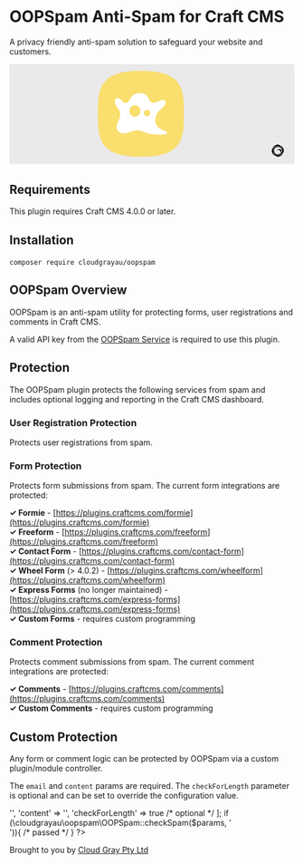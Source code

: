 # OOPSpam Anti-Spam for Craft CMS

A privacy friendly anti-spam solution to safeguard your website and customers.

![Screenshot](resources/oopspam.png)

## Requirements

This plugin requires Craft CMS 4.0.0 or later.

## Installation

`composer require cloudgrayau/oopspam`

## OOPSpam Overview

OOPSpam is an anti-spam utility for protecting forms, user registrations and comments in Craft CMS.

A valid API key from the [OOPSpam Service](https://oopspam.com/?ref=cloudgray) is required to use this plugin.

## Protection

The OOPSpam plugin protects the following services from spam and includes optional logging and reporting in the Craft CMS dashboard.

### User Registration Protection

Protects user registrations from spam.

### Form Protection

Protects form submissions from spam. The current form integrations are protected:

**✓ Formie** - [https://plugins.craftcms.com/formie](https://plugins.craftcms.com/formie)  
**✓ Freeform** - [https://plugins.craftcms.com/freeform](https://plugins.craftcms.com/freeform)  
**✓ Contact Form** - [https://plugins.craftcms.com/contact-form](https://plugins.craftcms.com/contact-form)  
**✓ Wheel Form** (> 4.0.2) - [https://plugins.craftcms.com/wheelform](https://plugins.craftcms.com/wheelform)  
**✓ Express Forms** (no longer maintained) - [https://plugins.craftcms.com/express-forms](https://plugins.craftcms.com/express-forms)  
**✓ Custom Forms** - requires custom programming

### Comment Protection

Protects comment submissions from spam. The current comment integrations are protected:

**✓ Comments** - [https://plugins.craftcms.com/comments](https://plugins.craftcms.com/comments)  
**✓ Custom Comments** - requires custom programming

## Custom Protection

Any form or comment logic can be protected by OOPSpam via a custom plugin/module controller.

The `email` and `content` params are required. The `checkForLength` parameter is optional and can be set to override the configuration value.

<?php    
$params = [
  'email' => '<EMAIL>',
  'content' => '<MESSAGE>',
  'checkForLength' => true /* optional */
];
if (\cloudgrayau\oopspam\OOPSpam::checkSpam($params, '<FORM LABEL>')){ /* passed */
}
?>

Brought to you by [Cloud Gray Pty Ltd](https://cloudgray.com.au/)